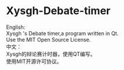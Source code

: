 # Xysgh-Debate-timer
English:\
Xysgh 's Debate timer,a program written in Qt.\
Use the MIT Open Source License.\
中文：\
Xysgh的辩论赛计时器，使用QT编写。\
使用MIT开源许可协议。
